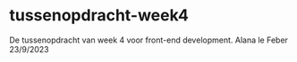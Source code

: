 # tussenopdracht-week4

De tussenopdracht van week 4 voor front-end development. 
Alana le Feber
23/9/2023
